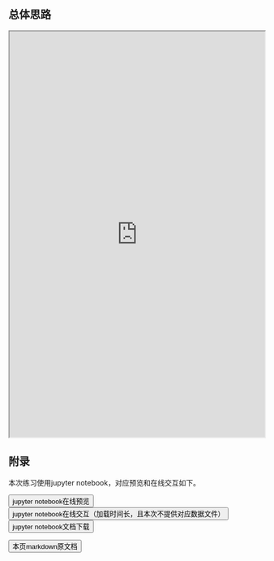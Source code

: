 ## 总体思路


<iframe width="100%" height="800px" src="https://nbviewer.jupyter.org/github/wfy-belief/project/blob/main/ml/0.ipynb"></iframe>

## 附录

<p>本次练习使用jupyter notebook，对应预览和在线交互如下。</p>
<p>
<a href="https://nbviewer.jupyter.org/github/wfy-belief/project/blob/main/ml/0.ipynb"><button class="mybutton">jupyter notebook在线预览</button></a><a href="https://mybinder.org/v2/gh/wfy-belief/project/main?filepath=ml/0.ipynb"><button class="mybutton">jupyter notebook在线交互（加载时间长，且本次不提供对应数据文件）</button></a><a href="https://cdn.jsdelivr.net/gh/wfy-belief/project@main/ml/0.ipynb"><button class="mybutton">jupyter notebook文档下载</button></a></p>
<a href="https://cdn.jsdelivr.net/gh/wfy-belief/project@main/ml/0.md"><button class="mybutton">本页markdown原文档</button></a>